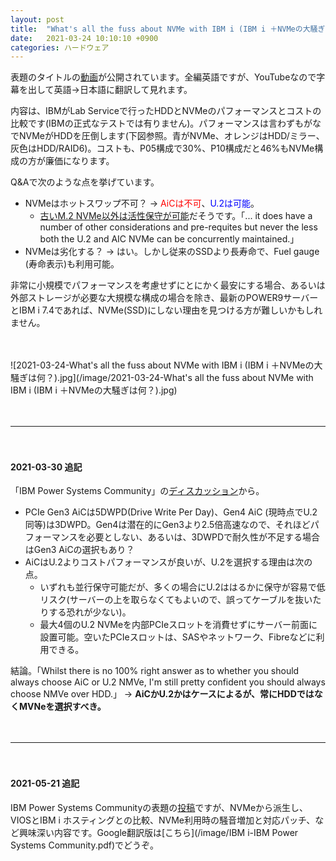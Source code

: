 ```yaml
---
layout: post
title:  "What's all the fuss about NVMe with IBM i (IBM i ＋NVMeの大騒ぎは何？)"
date:   2021-03-24 10:10:10 +0900
categories: ハードウェア
---
```

表題のタイトルの[動画](https://www.youtube.com/watch?v=kkmmQ9T-CsQ&t=2523s)が公開されています。全編英語ですが、YouTubeなので字幕を出して英語→日本語に翻訳して見れます。

内容は、IBMがLab Serviceで行ったHDDとNVMeのパフォーマンスとコストの比較です(IBMの正式なテストでは有りません)。パフォーマンスは言わずもがなでNVMeがHDDを圧倒します(下図参照。青がNVMe、オレンジはHDD/ミラー、灰色はHDD/RAID6)。コストも、P05構成で30%、P10構成だと46%もNVMe構成の方が廉価になります。

Q&Aで次のような点を挙げています。

* NVMeはホットスワップ不可？ → <span style="color: red">AiCは不可</span>、<span style="color: blue">U.2は可能</span>。
  * [古いM.2 NVMe以外は活性保守が可能](https://community.ibm.com/community/user/power/communities/community-home/digestviewer/viewthread?MessageKey=f010d039-7e4c-4691-989f-3d07df69b2fe&CommunityKey=f0246bc4-08f3-43c5-a7f8-b6a64d387894&tab=digestviewer#bmf010d039-7e4c-4691-989f-3d07df69b2fe)だそうです。「... it does have a number of other considerations and pre-requites but never the less both the U.2 and AIC  NVMe can be concurrently maintained.」
* NVMeは劣化する？ → はい。しかし従来のSSDより長寿命で、Fuel gauge (寿命表示)も利用可能。

非常に小規模でパフォーマンスを考慮せずにとにかく最安にする場合、あるいは外部ストレージが必要な大規模な構成の場合を除き、最新のPOWER9サーバーとIBM i 7.4であれば、NVMe(SSD)にしない理由を見つける方が難しいかもしれません。

　

![2021-03-24-What's all the fuss about NVMe with IBM i (IBM i ＋NVMeの大騒ぎは何？).jpg](/image/2021-03-24-What's all the fuss about NVMe with IBM i (IBM i ＋NVMeの大騒ぎは何？).jpg)

　

---

　

#### 2021-03-30 追記

「IBM Power Systems Community」の[ディスカッション](https://community.ibm.com/community/user/power/communities/community-home/digestviewer/viewthread?MessageKey=2b799bb4-ee33-4529-9208-0dcff9930ee6&CommunityKey=f0246bc4-08f3-43c5-a7f8-b6a64d387894&tab=digestviewer#bm2b799bb4-ee33-4529-9208-0dcff9930ee6)から。

* PCIe Gen3 AiCは5DWPD(Drive Write Per Day)、Gen4 AiC (現時点でU.2同等)は3DWPD。Gen4は潜在的にGen3より2.5倍高速なので、それほどパフォーマンスを必要としない、あるいは、3DWPDで耐久性が不足する場合はGen3 AiCの選択もあり？
* AiCはU.2よりコストパフォーマンスが良いが、U.2を選択する理由は次の点。
  * いずれも並行保守可能だが、多くの場合にU.2ははるかに保守が容易で低リスク(サーバーの上を取らなくてもよいので、誤ってケーブルを抜いたりする恐れが少ない)。
  * 最大4個のU.2 NVMeを内部PCIeスロットを消費せずにサーバー前面に設置可能。空いたPCIeスロットは、SASやネットワーク、Fibreなどに利用できる。

結論。「Whilst there is no 100% right answer as to whether you should always choose AiC or U.2 NMVe, I'm still pretty confident you should always choose NMVe over HDD.」 → **AiCかU.2かはケースによるが、常にHDDではなくMVNeを選択すべき。**

　

---

　

#### 2021-05-21 追記

IBM Power Systems Communityの表題の[投稿](https://community.ibm.com/community/user/power/communities/community-home/digestviewer/viewthread?MessageKey=3b170cbf-77dd-4875-b3b7-e0e495512a5a&CommunityKey=f0246bc4-08f3-43c5-a7f8-b6a64d387894&tab=digestviewer#bm3b170cbf-77dd-4875-b3b7-e0e495512a5a)ですが、NVMeから派生し、VIOSとIBM i ホスティングとの比較、NVMe利用時の騒音増加と対応パッチ、など興味深い内容です。Google翻訳版は[こちら](/image/IBM i-IBM Power Systems Community.pdf)でどうぞ。
